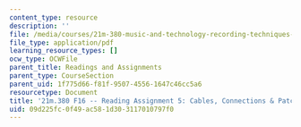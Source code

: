 ```yaml
---
content_type: resource
description: ''
file: /media/courses/21m-380-music-and-technology-recording-techniques-and-audio-production-fall-2016/09d225fc0f49ac581d303117010797f0_MIT21M_380F16_assn_rd05.pdf
file_type: application/pdf
learning_resource_types: []
ocw_type: OCWFile
parent_title: Readings and Assignments
parent_type: CourseSection
parent_uid: 1f775d66-f81f-9507-4556-1647c46cc5a6
resourcetype: Document
title: '21m.380 F16 -- Reading Assignment 5: Cables, Connections & Patchbays'
uid: 09d225fc-0f49-ac58-1d30-3117010797f0
---
```

